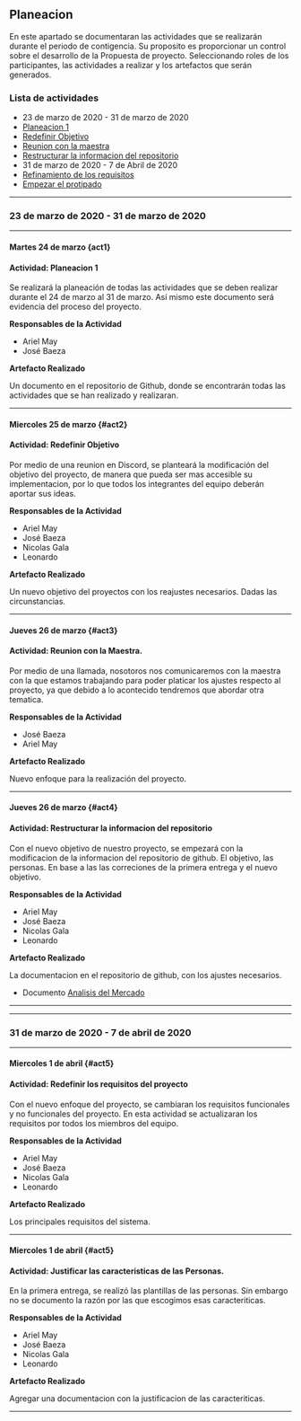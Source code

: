 ## Planeacion 

En este apartado se documentaran las actividades que se realizarán durante el periodo de contigencia. Su proposito es proporcionar un control sobre el desarrollo de la Propuesta de proyecto.
Seleccionando roles de los participantes, las actividades a realizar y los artefactos que serán generados.

### Lista de actividades
- 23 de marzo de 2020 - 31 de marzo de 2020 
- [Planeacion 1](#act1)
- [Redefinir Objetivo](#act2)
- [Reunion con la maestra](#act3)
- [Restructurar la informacion del repositorio](#act4)
- 31 de marzo de 2020 - 7 de Abril de 2020
- [Refinamiento de los requisitos]()
- [Empezar el protipado]() 

---
### 23 de marzo de 2020 - 31 de marzo de 2020 
----

#### Martes 24 de marzo {act1}

#### Actividad: Planeacion 1

Se realizará la planeación de todas las actividades que se deben realizar durante el 24 de marzo al 31 de marzo. Así mismo este documento será evidencia del proceso del proyecto.


**Responsables de la Actividad**

- Ariel May 
- José Baeza 

**Artefacto Realizado** 

Un documento en el repositorio de Github, donde se encontrarán todas las actividades que se han realizado y realizaran.


----

#### Miercoles 25 de marzo {#act2}

#### Actividad: Redefinir Objetivo


Por medio de una reunion en Discord, se planteará la modificación del objetivo del proyecto, de manera que pueda ser mas accesible su implementacion, por lo que todos los integrantes del equipo deberán aportar sus ideas.


**Responsables de la Actividad**

- Ariel May 
- José Baeza
- Nicolas Gala
- Leonardo  

**Artefacto Realizado** 

Un nuevo objetivo del proyectos con los reajustes necesarios. Dadas las circunstancias.

---


#### Jueves 26 de marzo {#act3}

#### Actividad: Reunion con la Maestra. 

Por medio de una llamada, nosotoros nos comunicaremos con la maestra con la que estamos trabajando para poder platicar los ajustes respecto al proyecto, ya que debido a lo acontecido tendremos que abordar otra tematica.


**Responsables de la Actividad**

- José Baeza
- Ariel May
 

**Artefacto Realizado** 

Nuevo enfoque para la realización del proyecto.

----

#### Jueves 26 de marzo {#act4}

#### Actividad: Restructurar la informacion del repositorio

Con el nuevo objetivo de nuestro proyecto, se empezará con la modificacion de la informacion del repositorio de github. El objetivo, las personas. En base a las las correciones de la primera entrega y el nuevo objetivo. 


**Responsables de la Actividad**

- Ariel May 
- José Baeza
- Nicolas Gala
- Leonardo  

**Artefacto Realizado** 

La documentacion en el repositorio de github, con los ajustes necesarios.

- Documento [Analisis del Mercado](https://github.com/JoseBaezaP/IHC/blob/master/Deliveries/Analisis_del_Mercado.md)

----
---
### 31 de marzo de 2020 - 7 de abril de 2020 
----
#### Miercoles 1 de abril {#act5}

#### Actividad: Redefinir los requisitos del proyecto

Con el nuevo enfoque del proyecto, se cambiaran los requisitos funcionales y no funcionales del proyecto.
En esta actividad se actualizaran los requisitos por todos los miembros del equipo.

**Responsables de la Actividad**

- Ariel May 
- José Baeza
- Nicolas Gala
- Leonardo  

**Artefacto Realizado** 

Los principales requisitos del sistema.

---

#### Miercoles 1 de abril {#act5}

#### Actividad: Justificar las caracteristicas de las Personas.

En la primera entrega, se realizó las plantillas de las personas. Sin embargo no se documento la razón por las que escogimos esas caracteriticas.

**Responsables de la Actividad**

- Ariel May 
- José Baeza
- Nicolas Gala
- Leonardo  

**Artefacto Realizado** 

Agregar una documentacion con la justificacion de las caracteriticas. 

----